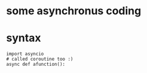 # some asynchronus coding

# syntax 

    import asyncio
    # called coroutine too :) 
    async def afunction(): 